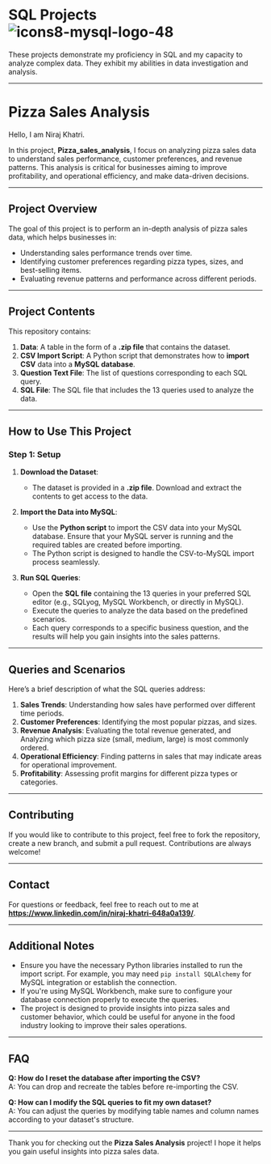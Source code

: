 # SQL Projects ![icons8-mysql-logo-48](https://github.com/swaapnaa/SQL-PROJECTS/assets/149737403/95180ab6-019c-4ba1-9165-e9449cb95614)
These projects demonstrate my proficiency in SQL and my capacity to analyze complex data. They exhibit my abilities in data investigation and analysis.

---

# Pizza Sales Analysis
Hello, I am Niraj Khatri.

In this project, **Pizza_sales_analysis**, I focus on analyzing pizza sales data to understand sales performance, customer preferences, and revenue patterns. This analysis is critical for businesses aiming to improve profitability, and operational efficiency, and make data-driven decisions.

---

## Project Overview
The goal of this project is to perform an in-depth analysis of pizza sales data, which helps businesses in:
- Understanding sales performance trends over time.
- Identifying customer preferences regarding pizza types, sizes, and best-selling items.
- Evaluating revenue patterns and performance across different periods.

---

## Project Contents
This repository contains:
1. **Data**: A table in the form of a **.zip file** that contains the dataset.
2. **CSV Import Script**: A Python script that demonstrates how to **import CSV** data into a **MySQL database**.
3. **Question Text File**: The list of questions corresponding to each SQL query.
4. **SQL File**: The SQL file that includes the 13 queries used to analyze the data.

---

## How to Use This Project
### Step 1: Setup

1. **Download the Dataset**:
   - The dataset is provided in a **.zip file**. Download and extract the contents to get access to the data.

2. **Import the Data into MySQL**:
   - Use the **Python script** to import the CSV data into your MySQL database. Ensure that your MySQL server is running and the required tables are created before importing.
   - The Python script is designed to handle the CSV-to-MySQL import process seamlessly. 

3. **Run SQL Queries**:
   - Open the **SQL file** containing the 13 queries in your preferred SQL editor (e.g., SQLyog, MySQL Workbench, or directly in MySQL).
   - Execute the queries to analyze the data based on the predefined scenarios.
   - Each query corresponds to a specific business question, and the results will help you gain insights into the sales patterns.

---

## Queries and Scenarios
Here’s a brief description of what the SQL queries address:

1. **Sales Trends**: Understanding how sales have performed over different time periods.
2. **Customer Preferences**: Identifying the most popular pizzas, and sizes.
3. **Revenue Analysis**: Evaluating the total revenue generated, and  Analyzing which pizza size (small, medium, large) is most commonly ordered.
4. **Operational Efficiency**: Finding patterns in sales that may indicate areas for operational improvement.
5. **Profitability**: Assessing profit margins for different pizza types or categories.

---

## Contributing
If you would like to contribute to this project, feel free to fork the repository, create a new branch, and submit a pull request. Contributions are always welcome!

---

## Contact
For questions or feedback, feel free to reach out to me at **https://www.linkedin.com/in/niraj-khatri-648a0a139/**.

---

## Additional Notes
- Ensure you have the necessary Python libraries installed to run the import script. For example, you may need `pip install SQLAlchemy` for MySQL integration or establish the connection.
- If you're using MySQL Workbench, make sure to configure your database connection properly to execute the queries.
- The project is designed to provide insights into pizza sales and customer behavior, which could be useful for anyone in the food industry looking to improve their sales operations.

---

## FAQ

**Q: How do I reset the database after importing the CSV?**  
A: You can drop and recreate the tables before re-importing the CSV.

**Q: How can I modify the SQL queries to fit my own dataset?**  
A: You can adjust the queries by modifying table names and column names according to your dataset's structure.

---

Thank you for checking out the **Pizza Sales Analysis** project! I hope it helps you gain useful insights into pizza sales data.
